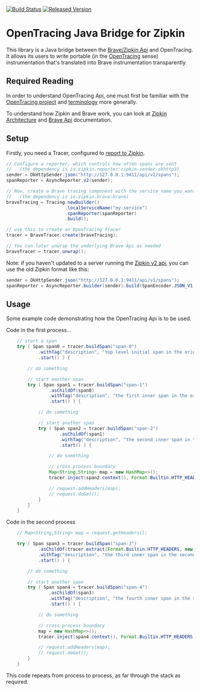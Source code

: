 [![Build Status][ci-img]][ci] [![Released Version][maven-img]][maven]

# OpenTracing Java Bridge for Zipkin

This library is a Java bridge between the [Brave/Zipkin Api](https://github.com/openzipkin/brave/tree/master/brave#brave-api-v4) and OpenTracing. It allows its users to write portable (in the [OpenTracing](http://opentracing.io) sense) instrumentation that's translated into Brave instrumentation transparently.

## Required Reading

In order to understand OpenTracing Api, one must first be familiar with the [OpenTracing project](http://opentracing.io) and [terminology](http://opentracing.io/spec/) more generally.

To understand how Zipkin and Brave work, you can look at [Zipkin Architecture](http://zipkin.io/pages/architecture.html) and [Brave Api](https://github.com/openzipkin/brave/tree/master/brave#brave-api-v4) documentation.

## Setup

Firstly, you need a Tracer, configured to [report to Zipkin](https://github.com/openzipkin/zipkin-reporter-java).

```java
// Configure a reporter, which controls how often spans are sent
//   (the dependency is io.zipkin.reporter:zipkin-sender-okhttp3)
sender = OkHttpSender.json("http://127.0.0.1:9411/api/v2/spans");
spanReporter = AsyncReporter.v2(sender);

// Now, create a Brave tracing component with the service name you want to see in Zipkin.
//   (the dependency is io.zipkin.brave:brave)
braveTracing = Tracing.newBuilder()
                      .localServiceName("my-service")
                      .spanReporter(spanReporter)
                      .build();

// use this to create an OpenTracing Tracer
tracer = BraveTracer.create(braveTracing);

// You can later unwrap the underlying Brave Api as needed
braveTracer = tracer.unwrap();
```

Note: if you haven't updated to a server running the [Zipkin v2 api](http://zipkin.io/zipkin-api/#/default/post_spans), you
can use the old Zipkin format like this:

```java
sender = OkHttpSender.json("http://127.0.0.1:9411/api/v1/spans");
spanReporter = AsyncReporter.builder(sender).build(SpanEncoder.JSON_V1);
```

## Usage

Some example code demonstrating how the OpenTracing Api is to be used.

Code in the first process…

```java
    // start a span
    try ( Span span0 = tracer.buildSpan("span-0")
            .withTag("description", "top level initial span in the original process")
            .start() ) {

        // do something

        // start another span
        try ( Span span1 = tracer.buildSpan("span-1")
                .asChildOf(span0)
                .withTag("description", "the first inner span in the original process")
                .start() ) {

            // do something

            // start another span
            try ( Span span2 = tracer.buildSpan("span-2")
                    .asChildOf(span1)
                    .withTag("description", "the second inner span in the original process")
                    .start() ) {

                // do something

                // cross process boundary
                Map<String,String> map = new HashMap<>();
                tracer.inject(span2.context(), Format.Builtin.HTTP_HEADERS, new TextMapInjectAdapter(map));

                // request.addHeaders(map);
                // request.doGet();
            }
        }
    }
```

Code in the second process

```java
    // Map<String,String> map = request.getHeaders();

    try ( Span span3 = tracer.buildSpan("span-3")
            .asChildOf(tracer.extract(Format.Builtin.HTTP_HEADERS, new TextMapExtractAdapter(map)))
            .withTag("description", "the third inner span in the second process")
            .start() ) {

        // do something

        // start another span
        try ( Span span4 = tracer.buildSpan("span-4")
                .asChildOf(span3)
                .withTag("description", "the fourth inner span in the second process")
                .start() ) {

            // do something

            // cross process boundary
            map = new HashMap<>();
            tracer.inject(span4.context(), Format.Builtin.HTTP_HEADERS, new TextMapInjectAdapter(map));

            // request.addHeaders(map);
            // request.doGet();
        }
    }
```

This code repeats from process to process, as far through the stack as required.

   [ci-img]: https://travis-ci.org/openzipkin-contrib/brave-opentracing.svg?branch=master
   [ci]: https://travis-ci.org/openzipkin-contrib/brave-opentracing
   [maven-img]: https://img.shields.io/maven-central/v/io.opentracing.brave/brave-opentracing.svg?maxAge=2592000
   [maven]: http://search.maven.org/#search%7Cga%7C1%7Cbrave-opentracing
